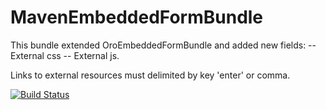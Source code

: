 MavenEmbeddedFormBundle
=======

This bundle extended OroEmbeddedFormBundle and added new fields:
-- External css
-- External js.

Links to external resources must delimited by key 'enter' or comma.

[![Build Status](https://travis-ci.org/mavenecommerce/EmbeddedFormBundle.svg?branch=master)](https://travis-ci.org/mavenecommerce/EmbeddedFormBundle)